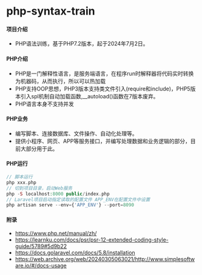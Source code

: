 # php-syntax-train

####  项目介绍
- PHP语法训练，基于PHP7.2版本，起于2024年7月2日。

#### PHP介绍
- PHP是一门解释性语言，是服务端语言，在程序run时解释器将代码实时转换为机器码，从而执行，所以可以热加载
- PHP支持OOP思想，PHP3版本支持类文件引入(require和include)，PHP5版本引入spl机制自动加载函数,__autoload()函数在7版本废弃。
- PHP语言本身不支持并发

#### PHP业务
- 编写脚本、连接数据库、文件操作、自动化处理等。
- 提供小程序、网页、APP等服务接口，并编写处理数据和业务逻辑的部分，目前大部分用于此。

#### PHP运行
```php
// 脚本运行
php xxx.php
// 切到项目目录，启动Web服务
php -S localhost:8000 public/index.php
// Laravel项目启动指定读取的配置文件 APP_ENV在配置文件中设置
php artisan serve --env={'APP_ENV'} --port=8090
```

#### 附录
- https://www.php.net/manual/zh/
- https://learnku.com/docs/psr/psr-12-extended-coding-style-guide/5789#5d9b22
- https://docs.golaravel.com/docs/5.8/installation
- https://web.archive.org/web/20240305063021/http://www.simplesoftware.io/#/docs-usage